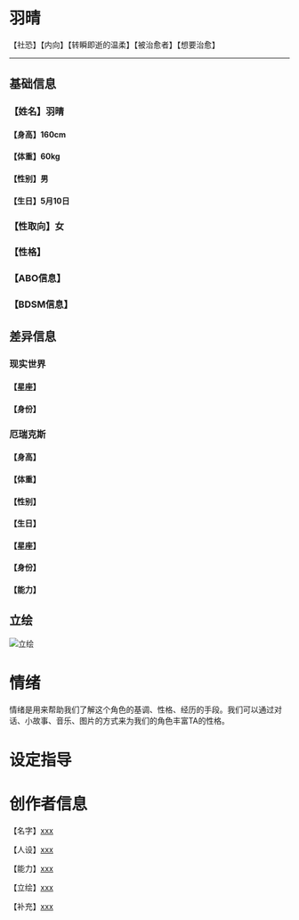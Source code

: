 # 羽晴

【社恐】【内向】【转瞬即逝的温柔】【被治愈者】【想要治愈】

---

## 基础信息

### 【姓名】羽晴

#### 【身高】160cm

#### 【体重】60kg

#### 【性别】男

#### 【生日】5月10日

### 【性取向】女

### 【性格】

### 【ABO信息】

### 【BDSM信息】

## 差异信息

### 现实世界

#### 

#### 【星座】

#### 【身份】

### 厄瑞克斯

#### 【身高】

#### 【体重】

#### 【性别】

#### 【生日】

#### 【星座】

#### 【身份】

#### 【能力】

## 立绘

![立绘](羽晴.png)

# 情绪

情绪是用来帮助我们了解这个角色的基调、性格、经历的手段。我们可以通过对话、小故事、音乐、图片的方式来为我们的角色丰富TA的性格。

# 设定指导

# 创作者信息

【名字】[xxx](http://wpa.qq.com/msgrd?v=3&uin=1651786541&site=qq&menu=yes)

【人设】[xxx](http://wpa.qq.com/msgrd?v=3&uin=1651786541&site=qq&menu=yes)

【能力】[xxx](http://wpa.qq.com/msgrd?v=3&uin=1651786541&site=qq&menu=yes)

【立绘】[xxx](http://wpa.qq.com/msgrd?v=3&uin=1651786541&site=qq&menu=yes)

【补充】[xxx](http://wpa.qq.com/msgrd?v=3&uin=1651786541&site=qq&menu=yes)

